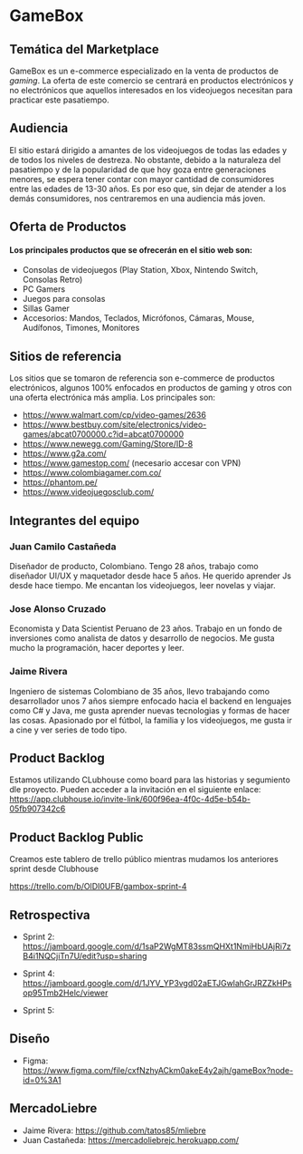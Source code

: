 # GameBox

## **Temática del Marketplace**

GameBox es un e-commerce especializado en la venta de productos de *gaming*. La oferta de este comercio se centrará en productos electrónicos y no electrónicos que aquellos interesados en los videojuegos necesitan para practicar este pasatiempo. 

## **Audiencia**

El sitio estará dirigido a amantes de los videojuegos de todas las edades y de todos los niveles de destreza. No obstante, debido a la naturaleza del pasatiempo y de la popularidad de que hoy goza entre generaciones menores, se espera tener contar con mayor cantidad de consumidores entre las edades de 13-30 años. Es por eso que, sin dejar de atender a los demás consumidores, nos centraremos en una audiencia más joven.

## **Oferta de Productos**

#### Los principales productos que se ofrecerán en el sitio web son:
* Consolas de videojuegos (Play Station, Xbox, Nintendo Switch, Consolas Retro)
* PC Gamers
* Juegos para consolas
* Sillas Gamer
* Accesorios: Mandos, Teclados, Micrófonos, Cámaras, Mouse, Audífonos, Timones, Monitores

## Sitios de referencia

Los sitios que se tomaron de referencia son e-commerce de productos electrónicos, algunos 100% enfocados en productos de gaming y otros con una oferta electrónica más amplia. Los principales son:
* https://www.walmart.com/cp/video-games/2636
* https://www.bestbuy.com/site/electronics/video-games/abcat0700000.c?id=abcat0700000
* https://www.newegg.com/Gaming/Store/ID-8
* https://www.g2a.com/
* https://www.gamestop.com/ (necesario accesar con VPN)
* https://www.colombiagamer.com.co/
* https://phantom.pe/
* https://www.videojuegosclub.com/

## **Integrantes del equipo**

### **Juan Camilo Castañeda**
Diseñador de producto, Colombiano. Tengo 28 años, trabajo como diseñador UI/UX y maquetador desde hace 5 años. He querido aprender Js desde hace tiempo. Me encantan los videojuegos, leer novelas y viajar.

### **Jose Alonso Cruzado**
Economista y Data Scientist Peruano de 23 años. Trabajo en un fondo de inversiones como analista de datos y desarrollo de negocios. Me gusta mucho la programación, hacer deportes y leer.

### **Jaime Rivera**
Ingeniero de sistemas Colombiano de 35 años, llevo trabajando como desarrollador unos 7 años siempre enfocado hacia el backend en lenguajes como C# y Java, me gusta aprender nuevas tecnologias y formas
de hacer las cosas. Apasionado por el fútbol, la familia y los videojuegos, me gusta ir a cine y ver series de todo tipo.

## Product Backlog
Estamos utilizando CLubhouse como board para las historias y segumiento dle proyecto. Pueden acceder a la invitación en el siguiente enlace:
https://app.clubhouse.io/invite-link/600f96ea-4f0c-4d5e-b54b-05fb907342c6

## Product Backlog Public
Creamos este tablero de trello público mientras mudamos los anteriores sprint desde Clubhouse

https://trello.com/b/OlDI0UFB/gambox-sprint-4


## Retrospectiva
- Sprint 2: https://jamboard.google.com/d/1saP2WgMT83ssmQHXt1NmiHbUAjRi7zB4i1NQCjiTn7U/edit?usp=sharing

- Sprint 4: https://jamboard.google.com/d/1JYV_YP3vgd02aETJGwlahGrJRZZkHPsop95Tmb2Helc/viewer

- Sprint 5: 

## Diseño
- Figma: https://www.figma.com/file/cxfNzhyACkm0akeE4y2ajh/gameBox?node-id=0%3A1

## MercadoLiebre

- Jaime Rivera: https://github.com/tatos85/mliebre
- Juan Castañeda: https://mercadoliebrejc.herokuapp.com/
